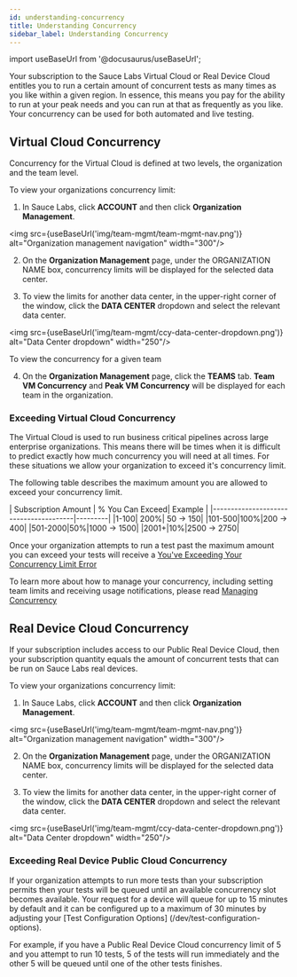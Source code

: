 ```yaml
---
id: understanding-concurrency
title: Understanding Concurrency
sidebar_label: Understanding Concurrency
---
```


import useBaseUrl from '@docusaurus/useBaseUrl';

Your subscription to the Sauce Labs Virtual Cloud or Real Device Cloud entitles you to run a certain amount of concurrent tests as many times as you like within a given region. In essence, this means you pay for the ability to run at your peak needs and you can run at that as frequently as you like. Your concurrency can be used for both automated and live testing.

## Virtual Cloud Concurrency

Concurrency for the Virtual Cloud is defined at two levels, the organization and the team level. 

To view your organizations concurrency limit:

1. In Sauce Labs, click **ACCOUNT** and then click **Organization Management**.

<img src={useBaseUrl('img/team-mgmt/team-mgmt-nav.png')} alt="Organization management navigation" width="300"/>

2. On the **Organization Management** page, under the ORGANIZATION NAME box, concurrency limits will be displayed for the selected data center. 

3. To view the limits for another data center, in the upper-right corner of the window, click the **DATA CENTER** dropdown and select the relevant data center.

<img src={useBaseUrl('img/team-mgmt/ccy-data-center-dropdown.png')} alt="Data Center dropdown" width="250"/>

To view the concurrency for a given team

4. On the **Organization Management** page, click the **TEAMS** tab. **Team VM Concurrency** and **Peak VM Concurrency** will be displayed for each team in the organization.

### Exceeding Virtual Cloud Concurrency

The Virtual Cloud is used to run business critical pipelines across large enterprise organizations. This means there will be times when it is difficult to predict exactly how much concurrency you will need at all times. For these situations we allow your organization to exceed it's concurrency limit. 

The following table describes the maximum amount you are allowed to exceed your concurrency limit.

| Subscription Amount | % You Can Exceed| Example | 
|---------------------------------------|---------|
|1-100| 200%| 50 -> 150|
|101-500|100%|200 -> 400|
|501-2000|50%|1000 -> 1500|
|2001+|10%|2500 -> 2750|

Once your organization attempts to run a test past the maximum amount you can exceed your tests will receive a [You've Exceeding Your Concurrency Limit Error](/dev/error-messages/#youve-exceeded-your-sauce-labs-concurrency-limit)

To learn more about how to manage your concurrency, including setting team limits and receiving usage notifications, please read [Managing Concurrency](/basics/acct-team-mgmt/concurrency/managing-concurrency/)


## Real Device Cloud Concurrency

If your subscription includes access to our Public Real Device Cloud, then your subscription quantity equals the amount of concurrent tests that can be run on Sauce Labs real devices.

To view your organizations concurrency limit:

1. In Sauce Labs, click **ACCOUNT** and then click **Organization Management**.

<img src={useBaseUrl('img/team-mgmt/team-mgmt-nav.png')} alt="Organization management navigation" width="300"/>

2. On the **Organization Management** page, under the ORGANIZATION NAME box, concurrency limits will be displayed for the selected data center. 

3. To view the limits for another data center, in the upper-right corner of the window, click the **DATA CENTER** dropdown and select the relevant data center.

<img src={useBaseUrl('img/team-mgmt/ccy-data-center-dropdown.png')} alt="Data Center dropdown" width="250"/>

### Exceeding Real Device Public Cloud Concurrency

If your organization attempts to run more tests than your subscription permits then your tests will be queued until an available concurrency slot becomes available. Your request for a device will queue for up to 15 minutes by default and it can be configured up to a maximum of 30 minutes by adjusting your [Test Configuration Options] (/dev/test-configuration-options).

For example, if you have a Public Real Device Cloud concurrency limit of 5 and you attempt to run 10 tests, 5 of the tests will run immediately and the other 5 will be queued until one of the other tests finishes.

